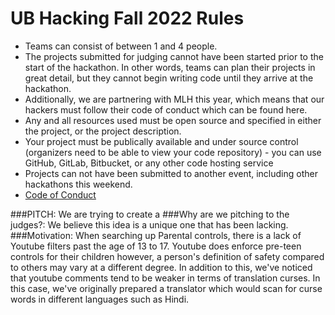 # UB Hacking Fall 2022 Rules 
- Teams can consist of between 1 and 4 people.
- The projects submitted for judging cannot have been started prior to the start of the hackathon. In other words, teams can plan their projects in great detail, but they cannot begin writing code until they arrive at the hackathon.
- Additionally, we are partnering with MLH this year, which means that our hackers must follow their code of conduct which can be found here.
- Any and all resources used must be open source and specified in either the project, or the project description.
- Your project must be publically available and under source control (organizers need to be able to view your code repository) -  you can use GitHub, GitLab, Bitbucket, or any other code hosting service
- Projects can not have been submitted to another event, including other hackathons this weekend.
- [Code of Conduct](https://drive.google.com/file/d/1RH_TtRu6EOHSbOoiSj2h1Q4jswtVILzE/view)


###PITCH: We are trying to create a 
###Why are we pitching to the judges?: We believe this idea is a unique one that has been lacking.  
###Motivation: When searching up Parental controls, there is a lack of Youtube filters past the age of 13 to 17. Youtube does enforce pre-teen controls for their children however, a person's definition of safety compared to others may vary at a different degree. In addition to this, we've noticed that youtube comments tend to be weaker in terms of translation curses. In this case, we've originally prepared a translator which would scan for curse words in different languages such as Hindi. 
### 
